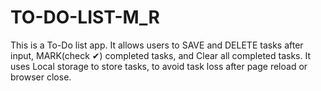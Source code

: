 # TO-DO-LIST-M_R
This is a To-Do list app. It allows users to SAVE and DELETE tasks after input, MARK(check ✔) completed tasks, and Clear all completed tasks. It uses Local storage to store tasks, to avoid task loss after page reload or browser close.
